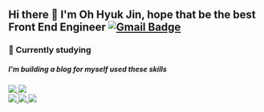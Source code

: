 ## Hi there 👋 I'm Oh Hyuk Jin, hope that be the best Front End Engineer [![Gmail Badge](https://img.shields.io/badge/Gmail-d14836?style=flat-square&logo=Gmail&logoColor=white&link=mailto:qmdl98056@gmail.com)](mailto:qmdl98056@gmail.com)





### 🌱 Currently studying
##### I'm building a blog for myself used these skills

<div>
  <a href="https://www.javascript.com/">
    <img src="https://img.shields.io/badge/JavaScript-F7DF1E?style=for-the-badge&logo=JavaScript&logoColor=white"/>
  </a>
  <a href="https://reactjs.org/">
    <img src="https://img.shields.io/badge/React-61DAFB?style=for-the-badge&logo=React&logoColor=white"/>
  </a>
</div>
<div>
  <a href="https://nodejs.org/en/">
    <img src="https://img.shields.io/badge/Node.js-339933?style=for-the-badge&logo=Node.js&logoColor=white"/>
  </a>
  <a href="https://www.docker.com/">
    <img src="https://img.shields.io/badge/Docker-2496ED?style=for-the-badge&logo=Docker&logoColor=white"/>
  </a>
  <a href="https://mariadb.com/">
    <img src="https://img.shields.io/badge/MariaDB-003545?style=for-the-badge&logo=MariaDB&logoColor=white"/>
  </a>
</div>





